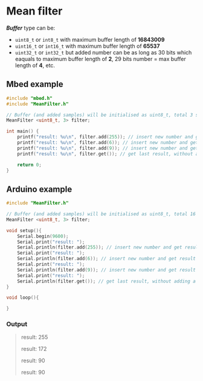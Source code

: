 # Mean filter

**_Buffer_** type can be:
 - `uint8_t` or `int8_t` with maximum buffer length of **16843009**
 - `uint16_t` or `int16_t` with maximum buffer length of **65537**
 - `uint32_t` or `int32_t` but added number can be as long as 30 bits which eaquals to maximum buffer length of **2**, 29 bits number = max buffer length of **4**, etc.

## Mbed example
```cpp
#include "mbed.h"
#include "MeanFilter.h"

// Buffer (and added samples) will be initialised as uint8_t, total 3 samples
MeanFilter <uint8_t, 3> filter;

int main() {
    printf("result: %u\n", filter.add(255)); // insert new number and get result
    printf("result: %u\n", filter.add(6)); // insert new number and get result
    printf("result: %u\n", filter.add(9)); // insert new number and get result
    printf("result: %u\n", filter.get()); // get last result, without adding a newone

    return 0;
}
```
## Arduino example
```cpp
#include "MeanFilter.h"

// Buffer (and added samples) will be initialised as uint8_t, total 16 samples
MeanFilter <uint8_t, 3> filter;

void setup(){
    Serial.begin(9600);
    Serial.print("result: ");
    Serial.println(filter.add(255)); // insert new number and get result
    Serial.print("result: ");
    Serial.println(filter.add(6)); // insert new number and get result
    Serial.print("result: ");
    Serial.println(filter.add(9)); // insert new number and get result
    Serial.print("result: ");
    Serial.println(filter.get()); // get last result, without adding a newone
}

void loop(){

}
```

### Output
> result: 255
> 
> result: 172
> 
> result: 90
> 
> result: 90
